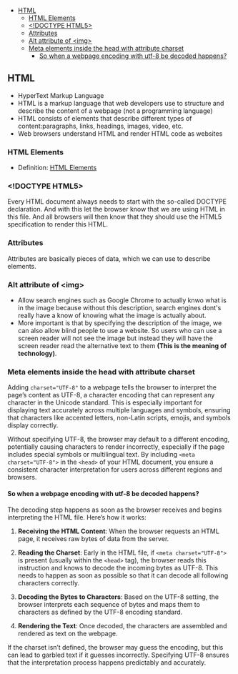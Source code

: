 - [HTML](#html)
  - [HTML Elements](#html-elements)
  - [\<!DOCTYPE HTML5\>](#doctype-html5)
  - [Attributes](#attributes)
  - [Alt attribute of \<img\>](#alt-attribute-of-img)
  - [Meta elements inside the head with attribute charset](#meta-elements-inside-the-head-with-attribute-charset)
    - [So when a webpage encoding with utf-8 be decoded happens?](#so-when-a-webpage-encoding-with-utf-8-be-decoded-happens)

## HTML

- HyperText Markup Language
- HTML is a markup language that web developers use to structure and describe the content of a webpage (not a programming language)
- HTML consists of elements that describe different types of content:paragraphs, links, headings, images, video, etc.
- Web browsers understand HTML and render HTML code as websites

### HTML Elements

- Definition: [HTML Elements](https://www.w3schools.com/html/html_elements.asp#:~:text=The%20HTML%20element%20is%20everything,My%20First%20Heading)

### \<!DOCTYPE HTML5>

Every HTML document always needs to start with the so-called DOCTYPE declaration.
And with this let the browser know that we are using HTML in this file.
And all browsers will then know that they should use the HTML5 specification to render this HTML.

### Attributes

Attributes are basically pieces of data, which we can use to describe elements.

### Alt attribute of \<img>

- Allow search engines such as Google Chrome to actually
  knwo what is in the image because without this description, search engines dont's really have a know of knowing what the image is actually about.
- More important is that by specifying the description of the image, we can also allow blind people to use a website. So users who can use a screen reader will not see the image but instead they will have the screen reader read the alternative text to them **(This is the meaning of technology)**.

### Meta elements inside the head with attribute charset

Adding `charset="UTF-8"` to a webpage tells the browser to interpret the page’s content as UTF-8, a character encoding that can represent any character in the Unicode standard. This is especially important for displaying text accurately across multiple languages and symbols, ensuring that characters like accented letters, non-Latin scripts, emojis, and symbols display correctly.

Without specifying UTF-8, the browser may default to a different encoding, potentially causing characters to render incorrectly, especially if the page includes special symbols or multilingual text. By including `<meta charset="UTF-8">` in the `<head>` of your HTML document, you ensure a consistent character interpretation for users across different regions and browsers.

#### So when a webpage encoding with utf-8 be decoded happens?

The decoding step happens as soon as the browser receives and begins interpreting the HTML file. Here’s how it works:

1. **Receiving the HTML Content**: When the browser requests an HTML page, it receives raw bytes of data from the server.

2. **Reading the Charset**: Early in the HTML file, if `<meta charset="UTF-8">` is present (usually within the `<head>` tag), the browser reads this instruction and knows to decode the incoming bytes as UTF-8. This needs to happen as soon as possible so that it can decode all following characters correctly.

3. **Decoding the Bytes to Characters**: Based on the UTF-8 setting, the browser interprets each sequence of bytes and maps them to characters as defined by the UTF-8 encoding standard.

4. **Rendering the Text**: Once decoded, the characters are assembled and rendered as text on the webpage.

If the charset isn’t defined, the browser may guess the encoding, but this can lead to garbled text if it guesses incorrectly. Specifying UTF-8 ensures that the interpretation process happens predictably and accurately.
